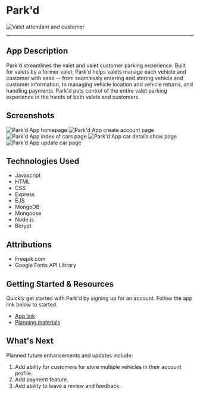 # Park'd

![Valet attendant and customer](https://img.freepik.com/free-photo/woman-enjoying-her-financially-independence-while-buying-car_23-2149434359.jpg?t=st=1718714009~exp=1718717609~hmac=6b3bd80e42dbeedbe47bac84e8ad43f3c9a98e340a5d8b41711a42277adc1167&w=740)

---

## App Description

Park'd streamlines the valet and valet customer parking experience. Built for valets by a former valet, Park'd helps valets manage each vehicle and customer with ease -- from seamlessly entering and storing vehicle and customer information, to managing vehicle location and vehicle returns, and handling payments. Park'd puts control of the entire valet parking experience in the hands of both valets and customers.

## Screenshots

![Park'd App homepage](https://i.imgur.com/BX9KGNV.png)
![Park'd App create account page](https://i.imgur.com/rhvb4th.png)
![Park'd App index of cars page](https://i.imgur.com/X4cJaJi.png)
![Park'd App car details show page](https://i.imgur.com/bkioyoe.png)
![Park'd App update car page](https://i.imgur.com/aJfaA85.png)

## Technologies Used

- Javascript
- HTML
- CSS
- Express
- EJS
- MongoDB
- Mongoose
- Node.js
- Bcrypt

## Attributions

- Freepik.com
- Google Fonts API Library

## Getting Started & Resources

Quickly get started with Park'd by signing up for an account. Follow the app link below to started.

- [App link](https://cbobak671.github.io/park-d-valet-CRUD-app)
- [Planning materials](https://trello.com/b/Al0thxTc/men-stack-crud-app-project-parkd)

## What's Next

Planned future enhancements and updates include:

1. Add ability for customers for store multiple vehicles in their account profile.
2. Add payment feature.
3. Add ability to leave a review and feedback.
